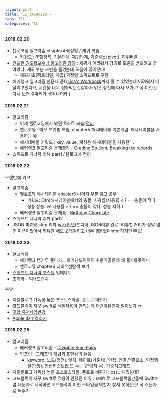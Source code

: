 ```yaml
---
layout: post
title: TIL_20180219 ~
tags: TIL
categories: TIL
---
```


#### 2018.02.20
- 헬로코딩 알고리즘 chapter4 퀵정렬 / 재귀 복습
  - 키워드 : 분할정복, 기본단계, 재귀단계, 기준원소(pivot), 하위배열
- [인프런 권오흠교수님 알고리즘 강의](https://www.inflearn.com/course/알고리즘-강좌/) : 재귀가 어려워서 강의로 도움을 받으려고 찾아봤다. 재귀 부분 초반을 들었는데 도움이 많이됐다!
  - 재귀기초(팩토리얼, 제곱),퀵정렬 스위프트로 구현
- 해커랭크 알고리즘 한문제 품! ([Lisa's Workbook](https://www.hackerrank.com/challenges/lisa-workbook/problem)까지 풀 수 있었는데 어려워서 메달리고있다가, 시간을 너무 잡아먹는것같아서 맑은 정신에 다시 보기로! 꼭 이런건 다시 보면 실마리가 생각나더라;)

#### 2018.02.21
- 알고리즘
  - 어제 헬로코딩에서 봤던 퀵소트 복습/[정리](https://youth27.github.io/study/2018/02/21/quickSort_basic/)
  - 헬로코딩 : 빅오 표기법 복습, chapter5 해시테이블 기본개념, 해시테이블을 사용하는 예
  - 해시테이블 키워드 : key, value, 캐싱은 해시테이블을 사용한다.
  - 해커랭크 알고리즘 문제풀기 - [Grading Student](https://github.com/youth27/Algorithm/blob/master/Hackerrank/Grading-Student.playground/Contents.swift), [Breaking the records](https://github.com/youth27/Algorithm/blob/master/Hackerrank/Breaking-the-records.playground/Contents.swift)
- 스위프트 제너릭 리뷰 part1 / 블로그에 정리


#### 2018.02.22
오랜만에 카코!
- 알고리즘
  - 헬로코딩 해시테이블 chapter5 나머지 부분 읽고 공부
    - 키워드: O(n)해시테이블에서의 충돌, 사용률(사용률 < 1 == 충돌이 적다. 성능 상승. vs 사용률 > 1 == 충돌이 잦다. 성능 저하.)
  - 해커랭크 알고리즘 문제품 - [Birthday Chocolate](https://github.com/youth27/Algorithm/blob/master/Hackerrank/Birthday_chocolate.playground/Contents.swift)
- 스위프트 제너릭 리뷰 part2
- JSON 마지막 step 리뷰 [wiki 업뎃](https://github.com/youth27/swift-jsonparser/wiki/JSONParser-Feedback-Wiki)(드디어 JSON리뷰 완료! 리뷰할 거리가 정말 많은 미션이었어서 리뷰만 해도 오래걸리고 너무 힘들었다ㅠㅠ 하지만 뿌듯)

#### 2018.02.23
- 알고리즘
  - 해커랭크 캥커루 풀다가....화가난드아아아 쉬운거같은데 왜 풀지를못하니
  - 헬로코딩 chapter6 너비우선탐색 보기
- [스위프트 제너릭 포스팅](https://youth27.github.io/swift/2018/02/21/Generic/) 업데이트
- 초기화 - 빅너드랜치


주말
- 지킬블로그 가독성 높은 포스트스타일, 폰트로 바꾸기
- 코드블럭이 자꾸 swift로 색깔적용이 안되는데 어떤이유인지 알아보기 ㅠ
- [깃헙 유저네임변경](https://help.github.com/articles/changing-your-github-username/)
- [Apple ID 변경하기](https://support.apple.com/ko-kr/HT202667)


#### 2018.02.25
- 알고리즘
  - 해커랭크 알고리즘 - [Divisible Sum Pairs](https://www.hackerrank.com/challenges/divisible-sum-pairs/problem)
  - 인프런 - 그래프의 개념과 표현강의 들음
    - keyword: 노드(정점), 엣지, 웨이트(가중치), 인접, 연결,연결요소, 인접행렬(대칭), 인접리스트(노드 수는 2*엣지 수), 가중치그래프
- 지킬블로그 가독성 높은 포스트스타일, 폰트로 바꾸기 : css...재밌는데?
- 코드블럭이 자꾸 swift로 적용이 안됐던 이유 : swift 로 코드블럭을만들때 Swift처럼 대문자로 시작하면 코드블럭이 어떤 스타일을 택할지 찾지 못하는듯! 꼭 소문자로 써주기
